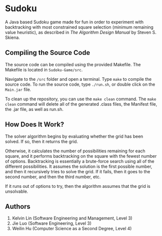 # Sudoku
A Java based Sudoku game made for fun in order to experiment with backtracking with most constrained square selection (minimum remaining value heuristic), as described in *The Algorithm Design Manual* by Steven S. Skiena.

## Compiling the Source Code
The source code can be compiled using the provided Makefile. The Makefile is located in `Sudoku-Game/src`.

Navigate to the `/src` folder and open a terminal. Type `make` to compile the source code. To run the source code, type `./run.sh`, or double click on the `Main.jar` file.

To clean up the repository, you can use the `make clean` command. The `make clean` command will delete all of the generated .class files, the Manifest file, the .jar file, as well as run.sh.

## How Does It Work?
The solver algorithm begins by evaluating whether the grid has been solved. If so, then it returns the grid.

Otherwise, it calculates the number of possibilities remaining for each square, and it performs backtracking on the square with the fewest number of options. Backtracking is essentially a brute-force search using all of the different possibilities. It assumes the solution is the first possible number, and then it recursively tries to solve the grid. If it fails, then it goes to the second number, and then the third number, etc.

If it runs out of options to try, then the algorithm assumes that the grid is unsolvable.

## Authors
1. Kelvin Lin (Software Engineering and Management, Level 3)
2. Jie Luo (Software Engineering, Level 3)
3. Weilin Hu (Computer Science as a Second Degree, Level 4)
